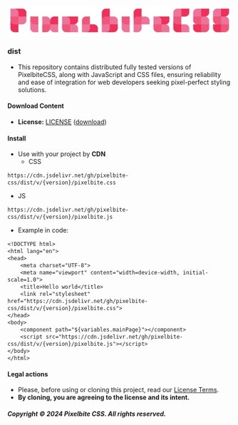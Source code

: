 ![image](https://raw.githubusercontent.com/Pixelbite-CSS/.github/main/banner-yellow.png)

### dist
 - This repository contains distributed fully tested versions of PixelbiteCSS, along with JavaScript and CSS files, ensuring reliability and ease of integration for web developers seeking pixel-perfect styling solutions.

#### Download Content
 - **License:** [LICENSE](https://github.com/Pixelbite-CSS/dist/blob/main/LICENSE) ([download](https://raw.githubusercontent.com/Pixelbite-CSS/dist/main/LICENSE))

#### Install
 - Use with your project by **CDN**
   - CSS
```
https://cdn.jsdelivr.net/gh/pixelbite-css/dist/v/{version}/pixelbite.css
```
   - JS
```
https://cdn.jsdelivr.net/gh/pixelbite-css/dist/v/{version}/pixelbite.js
```
 - Example in code:
```
<!DOCTYPE html>
<html lang="en">
<head>
    <meta charset="UTF-8">
    <meta name="viewport" content="width=device-width, initial-scale=1.0">
    <title>Hello world</title>
    <link rel="stylesheet" href="https://cdn.jsdelivr.net/gh/pixelbite-css/dist/v/{version}/pixelbite.css">
</head>
<body>
    <component path="${variables.mainPage}"></component>
    <script src="https://cdn.jsdelivr.net/gh/pixelbite-css/dist/v/{version}/pixelbite.js"></script>
</body>
</html>
```

#### Legal actions
 - Please, before using or cloning this project, read our [License Terms](https://github.com/Pixelbite-CSS/dist/blob/main/LICENSE).
 - **By cloning, you are agreeing to the license and its intent.**

##### Copyright © 2024 Pixelbite CSS. All rights reserved.
